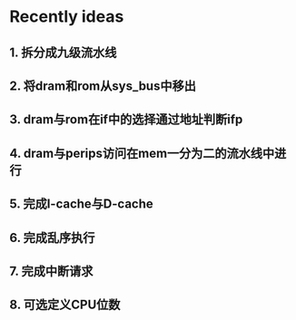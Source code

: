 # Recently ideas

## 1. 拆分成九级流水线

## 2. 将dram和rom从sys_bus中移出

## 3. dram与rom在if中的选择通过地址判断ifp

## 4. dram与perips访问在mem一分为二的流水线中进行

## 5. 完成I-cache与D-cache

## 6. 完成乱序执行

## 7. 完成中断请求

## 8. 可选定义CPU位数
